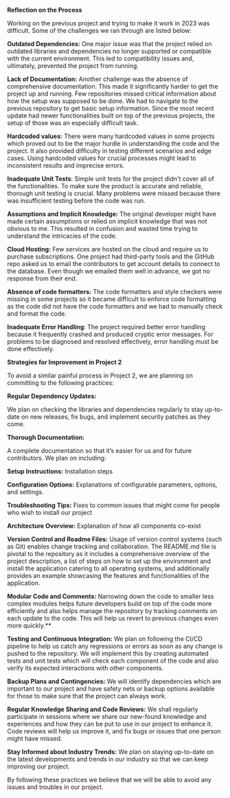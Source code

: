 ﻿**Reflection on the Process**

Working on the previous project and trying to make it work in 2023 was difficult. Some of the challenges we ran through are listed below:

**Outdated Dependencies:** One major issue was that the project relied on outdated libraries and dependencies no longer supported or compatible with the current environment. This led to compatibility issues and, ultimately, prevented the project from running.

**Lack of Documentation:** Another challenge was the absence of comprehensive documentation. This made it significantly harder to get the project up and running. Few repositories missed critical information about how the setup was supposed to be done. We had to navigate to the previous repository to get basic setup information. Since the most recent update had newer functionalities built on top of the previous projects, the setup of those was an especially difficult task.

**Hardcoded values:** There were many hardcoded values in some projects which proved out to be the major hurdle in understanding the code and the project. It also provided difficulty in testing different scenarios and edge cases. Using hardcoded values for crucial processes might lead to inconsistent results and imprecise errors.

**Inadequate Unit Tests**: Simple unit tests for the project didn't cover all of the functionalities. To make sure the product is accurate and reliable, thorough unit testing is crucial. Many problems were missed because there was insufficient testing before the code was run.

**Assumptions and Implicit Knowledge:** The original developer might have made certain assumptions or relied on implicit knowledge that was not obvious to me. This resulted in confusion and wasted time trying to understand the intricacies of the code.

**Cloud Hosting:** Few services are hosted on the cloud and require us to purchase subscriptions. One project had third-party tools and the GitHub repo asked us to email the contributors to get account details to connect to the database. Even though we emailed them well in advance, we got no response from their end.

**Absence of code formatters:** The code formatters and style checkers were missing in some projects so it became difficult to enforce code formatting as the code did not have the code formatters and we had to manually check and format the code.

**Inadequate Error Handling**: The project required better error handling because it frequently crashed and produced cryptic error messages. For problems to be diagnosed and resolved effectively, error handling must be done effectively.


**Strategies for Improvement in Project 2**

To avoid a similar painful process  in Project 2, we are planning on committing to the following practices:

**Regular Dependency Updates:**

We plan on checking the libraries and dependencies regularly to stay up-to-date on new releases, fix bugs, and implement security patches as they come.

**Thorough Documentation:**

A complete documentation so that it’s easier for us and for future contributors. We plan on including: 

**Setup Instructions:** Installation steps 

**Configuration Options:** Explanations of configurable parameters, options, and settings.

**Troubleshooting Tips:** Fixes to common issues that might come for people who wish to install our project

**Architecture Overview:** Explanation of how all components co-exist

**Version Control and Readme Files:** Usage of version control systems (such as Git) enables change tracking and collaboration. The README.md file is pivotal to the repository as it includes a comprehensive overview of the project description, a list of steps on how to set up the environment and install the application catering to all operating systems, and additionally provides an example showcasing the features and functionalities of the application.

**Modular Code and Comments:** Narrowing down the code to smaller less complex modules helps future developers build on top of the code more efficiently and also helps manage the repository by tracking comments on each update to the code. This will help us revert to previous changes even more quickly.** 

**Testing and Continuous Integration:** We plan on following the CI/CD pipeline to help us catch any regressions or errors as soon as any change is pushed to the repository. We will implement this by creating automated tests and unit tests which will check each component of the code and also verify its expected interactions with other components.

**Backup Plans and Contingencies:** We will identify dependencies which are important to our project and have safety nets or backup options available for those to make sure that the project can always work.

**Regular Knowledge Sharing and Code Reviews:** We shall regularly participate in sessions where we share our new-found knowledge and experiences and how they can be put to use in our project to enhance it. Code reviews will help us improve it, and fix bugs or issues that one person might have missed.

**Stay Informed about Industry Trends:** We plan on staying up-to-date on the latest developments and trends in our industry so that we can keep improving our project. 

By following these practices we believe that we will be able to avoid any issues and troubles in our project.


